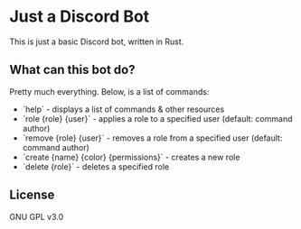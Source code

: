 # Just a Discord Bot

This is just a basic Discord bot, written in Rust.

## What can this bot do?
Pretty much everything. Below, is a list of commands:

<ul>
<li>`help` - displays a list of commands & other resources</li>
<li>`role {role} {user}` - applies a role to a specified user (default: command author)</li>
<li>`remove {role} {user}` - removes a role from a specified user (default: command author)</li>
<li>`create {name} {color} {permissions}` - creates a new role</li>
<li>`delete {role}` - deletes a specified role</li>
</ul>

## License
GNU GPL v3.0

